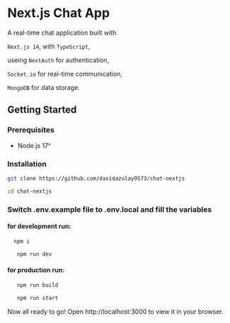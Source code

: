 # Next.js Chat App

A real-time chat application built with

`Next.js 14`, with `TypeScript`, 

useing `NextAuth` for authentication, 

`Socket.io` for real-time communication, 

`MongoDB` for data storage.

## Getting Started

### Prerequisites

- Node.js 17^

### Installation


```bash
git clone https://github.com/davidazulay9573/chat-nextjs
``````

```bash
cd chat-nextjs
```
### Switch .env.example file to .env.local and fill the variables

#### for development run:

 ```bash
   npm i
```
```bash
   npm run dev
```

#### for production run:

```bash
   npm run build
```
```bash
   npm run start
```

Now all ready to go!
Open http://localhost:3000 to view it in your browser.
